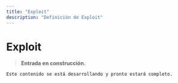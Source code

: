```yaml
---
title: "Exploit"
description: "Definición de Exploit"
---
```


# Exploit

> **Entrada en construcción.**  
```bash
Este contenido se está desarrollando y pronto estará completo.
```